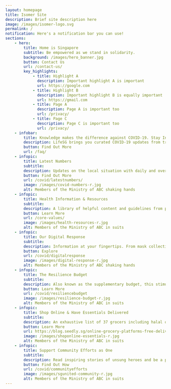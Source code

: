 ```yaml
---
layout: homepage
title: Isomer Site
description: Brief site description here
image: /images/isomer-logo.svg
permalink: /
notification: Here's a notification bar you can use!
sections:
    - hero:
        title: Home is Singapore
        subtitle: Be empowered as we stand in solidarity.  
        background: /images/hero_banner.jpg
        button: Contact Us
        url: /contact-us/
        key_highlights:
            - title: Highlight A
              description: Important highlight A is important
              url: https://google.com
            - title: Highlight B
              description: Important highlight B is equally important
              url: https://gmail.com
            - title: Page A
              description: Page A is important too
              url: /privacy/
            - title: Page C
              description: Page C is important too
              url: /privacy/
    - infobar:
        title: Knowledge makes the difference against COVID-19. Stay Informed. Stay Safe.
        description: LifeSG brings you curated COVID-19 updates from trusted sources. Get a regular digest of relief measures, tools and resources, community stories and more.
        button: Find Out More
        url: /faq/
    - infopic:
        title: Latest Numbers
        subtitle: 
        description: Updates on the local situation with daily and overall statistics including active, discharged, critical and imported cases. Refreshed daily.
        button: Find Out More
        url: /covid/latestnumbers/
        image: /images/covid-numbers-r.jpg
        alt: Members of the Ministry of ABC shaking hands
    - infopic:
        title: Health Information & Resources
        subtitle: 
        description: A library of helpful content and guidelines from posters, videos, to sector-specific advisories and more. Knowing what to do can help you and your loved ones stay safer.
        button: Learn More
        url: /core-values/
        image: /images/health-resources-r.jpg
        alt: Members of the Ministry of ABC in suits
    - infopic:
        title: Our Digital Response
        subtitle: 
        description: Information at your fingertips. From mask collection, PHPC network, community-driven contact tracing to an online symptom checker and more. 
        button: Explore
        url: /covid/digitalresponse
        image: /images/digital-response-r.jpg
        alt: Members of the Ministry of ABC shaking hands
    - infopic:
        title: The Resilience Budget
        subtitle: 
        description: Also known as the supplementary budget, this stimulus package provides economic measures and additional support for every Singaporean to ride through COVID-19.
        button: Learn More
        url: /covid/resiliencebudget
        image: /images/resilience-budget-r.jpg
        alt: Members of the Ministry of ABC in suits
    - infopic:
        title: Shop Online & Have Essentials Delivered
        subtitle: 
        description: An exhaustive list of 37 grocers including halal options. Stay safe and shop responsibly online.
        button: Learn More
        url: https://blog.seedly.sg/online-grocery-platforms-free-delivery-timing-promos/
        image: /images/shoponline-essentials-r.jpg
        alt: Members of the Ministry of ABC in suits
    - infopic:
        title: Support Community Efforts as One
        subtitle: 
        description: Read inspiring stories of unsung heroes and be a part of the movement to provide relief and support in community-led initiatives. 
        button: Find Out How
        url: /covid/communityefforts
        image: /images/sgunited-community-r.jpg
        alt: Members of the Ministry of ABC in suits        
---
```

